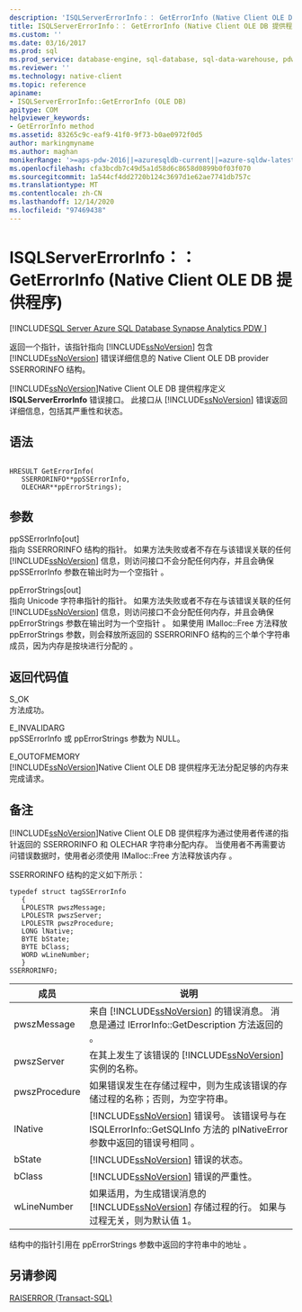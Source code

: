 ```yaml
---
description: 'ISQLServerErrorInfo：： GetErrorInfo (Native Client OLE DB 提供程序) '
title: ISQLServerErrorInfo：： GetErrorInfo (Native Client OLE DB 提供程序) |Microsoft Docs
ms.custom: ''
ms.date: 03/16/2017
ms.prod: sql
ms.prod_service: database-engine, sql-database, sql-data-warehouse, pdw
ms.reviewer: ''
ms.technology: native-client
ms.topic: reference
apiname:
- ISQLServerErrorInfo::GetErrorInfo (OLE DB)
apitype: COM
helpviewer_keywords:
- GetErrorInfo method
ms.assetid: 83265c9c-eaf9-41f0-9f73-b0ae0972f0d5
author: markingmyname
ms.author: maghan
monikerRange: '>=aps-pdw-2016||=azuresqldb-current||=azure-sqldw-latest||>=sql-server-2016||>=sql-server-linux-2017||=azuresqldb-mi-current'
ms.openlocfilehash: cfa3bcdb7c49d5a1d58d6c8658d0899b0f03f070
ms.sourcegitcommit: 1a544cf4dd2720b124c3697d1e62ae7741db757c
ms.translationtype: MT
ms.contentlocale: zh-CN
ms.lasthandoff: 12/14/2020
ms.locfileid: "97469438"
---
```

# <a name="isqlservererrorinfogeterrorinfo-native-client-ole-db-provider"></a>ISQLServerErrorInfo：： GetErrorInfo (Native Client OLE DB 提供程序) 
[!INCLUDE[SQL Server Azure SQL Database Synapse Analytics PDW ](../../includes/applies-to-version/sql-asdb-asdbmi-asa-pdw.md)]

  返回一个指针，该指针指向 [!INCLUDE[ssNoVersion](../../includes/ssnoversion-md.md)] 包含 [!INCLUDE[ssNoVersion](../../includes/ssnoversion-md.md)] 错误详细信息的 Native Client OLE DB provider SSERRORINFO 结构。  
  
 [!INCLUDE[ssNoVersion](../../includes/ssnoversion-md.md)]Native Client OLE DB 提供程序定义 **ISQLServerErrorInfo** 错误接口。 此接口从 [!INCLUDE[ssNoVersion](../../includes/ssnoversion-md.md)] 错误返回详细信息，包括其严重性和状态。  

  
## <a name="syntax"></a>语法  
  
```  
  
HRESULT GetErrorInfo(  
   SSERRORINFO**ppSSErrorInfo,  
   OLECHAR**ppErrorStrings);  
```  
  
## <a name="arguments"></a>参数  
 ppSSErrorInfo[out]   
 指向 SSERRORINFO 结构的指针。 如果方法失败或者不存在与该错误关联的任何 [!INCLUDE[ssNoVersion](../../includes/ssnoversion-md.md)] 信息，则访问接口不会分配任何内存，并且会确保 ppSSErrorInfo 参数在输出时为一个空指针  。  
  
 ppErrorStrings[out]   
 指向 Unicode 字符串指针的指针。 如果方法失败或者不存在与该错误关联的任何 [!INCLUDE[ssNoVersion](../../includes/ssnoversion-md.md)] 信息，则访问接口不会分配任何内存，并且会确保 ppErrorStrings 参数在输出时为一个空指针  。 如果使用 IMalloc::Free 方法释放 ppErrorStrings 参数，则会释放所返回的 SSERRORINFO 结构的三个单个字符串成员，因为内存是按块进行分配的   。  
  
## <a name="return-code-values"></a>返回代码值  
 S_OK  
 方法成功。  
  
 E_INVALIDARG  
 ppSSErrorInfo  或 ppErrorStrings  参数为 NULL。  
  
 E_OUTOFMEMORY  
 [!INCLUDE[ssNoVersion](../../includes/ssnoversion-md.md)]Native Client OLE DB 提供程序无法分配足够的内存来完成请求。  
  
## <a name="remarks"></a>备注  
 [!INCLUDE[ssNoVersion](../../includes/ssnoversion-md.md)]Native Client OLE DB 提供程序为通过使用者传递的指针返回的 SSERRORINFO 和 OLECHAR 字符串分配内存。 当使用者不再需要访问错误数据时，使用者必须使用 IMalloc::Free 方法释放该内存  。  
  
 SSERRORINFO 结构的定义如下所示：  
  
```  
typedef struct tagSSErrorInfo  
   {  
   LPOLESTR pwszMessage;  
   LPOLESTR pwszServer;  
   LPOLESTR pwszProcedure;  
   LONG lNative;  
   BYTE bState;  
   BYTE bClass;  
   WORD wLineNumber;  
   }  
SSERRORINFO;  
```  
  
|成员|说明|  
|------------|-----------------|  
|pwszMessage |来自 [!INCLUDE[ssNoVersion](../../includes/ssnoversion-md.md)] 的错误消息。 消息是通过 IErrorInfo::GetDescription 方法返回的  。|  
|pwszServer |在其上发生了该错误的 [!INCLUDE[ssNoVersion](../../includes/ssnoversion-md.md)] 实例的名称。|  
|pwszProcedure |如果错误发生在存储过程中，则为生成该错误的存储过程的名称；否则，为空字符串。|  
|lNative |[!INCLUDE[ssNoVersion](../../includes/ssnoversion-md.md)] 错误号。 该错误号与在 ISQLErrorInfo::GetSQLInfo 方法的 plNativeError 参数中返回的错误号相同   。|  
|bState |[!INCLUDE[ssNoVersion](../../includes/ssnoversion-md.md)] 错误的状态。|  
|bClass |[!INCLUDE[ssNoVersion](../../includes/ssnoversion-md.md)] 错误的严重性。|  
|wLineNumber |如果适用，为生成错误消息的 [!INCLUDE[ssNoVersion](../../includes/ssnoversion-md.md)] 存储过程的行。 如果与过程无关，则为默认值 1。|  
  
 结构中的指针引用在 ppErrorStrings 参数中返回的字符串中的地址  。  
  
## <a name="see-also"></a>另请参阅  
 [RAISERROR (Transact-SQL)](../../t-sql/language-elements/raiserror-transact-sql.md)  
  
